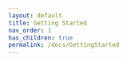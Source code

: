 ```yaml
---
layout: default
title: Getting Started
nav_order: 1
has_children: true
permalink: /docs/GettingStarted
---
```

